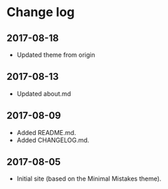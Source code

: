 # Change log

## 2017-08-18

- Updated theme from origin

## 2017-08-13

- Updated about.md

## 2017-08-09

- Added README.md.
- Added CHANGELOG.md.

## 2017-08-05

- Initial site (based on the Minimal Mistakes theme).
